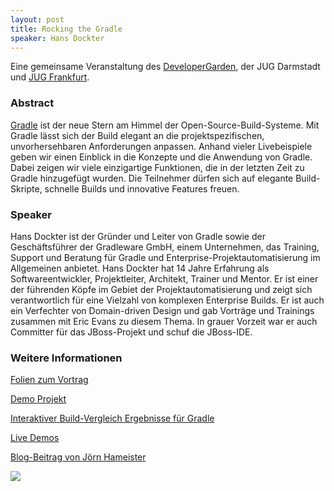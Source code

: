 ```yaml
---
layout: post
title: Rocking the Gradle
speaker: Hans Dockter
---
```


Eine gemeinsame Veranstaltung des [DeveloperGarden](http://www.developergarden.com/), der JUG Darmstadt und [JUG Frankfurt](https://sites.google.com/site/jugffm/).

### Abstract

[Gradle](http://www.gradle.org/) ist der neue Stern am Himmel der Open-Source-Build-Systeme. Mit Gradle lässt sich der Build elegant an die projektspezifischen, unvorhersehbaren Anforderungen anpassen. Anhand vieler Livebeispiele geben wir einen Einblick in die Konzepte und die Anwendung von Gradle. Dabei zeigen wir viele einzigartige Funktionen, die in der letzten Zeit zu Gradle hinzugefügt wurden. Die Teilnehmer dürfen sich auf elegante Build-Skripte, schnelle Builds und innovative Features freuen.

### Speaker

Hans Dockter ist der Gründer und Leiter von Gradle sowie der Geschäftsführer der Gradleware GmbH, einem Unternehmen, das Training, Support und Beratung für Gradle und Enterprise-Projektautomatisierung im Allgemeinen anbietet. Hans Dockter hat 14 Jahre Erfahrung als Softwareentwickler, Projektleiter, Architekt, Trainer und Mentor. Er ist einer der führenden Köpfe im Gebiet der Projektautomatisierung und zeigt sich verantwortlich für eine Vielzahl von komplexen Enterprise Builds. Er ist auch ein Verfechter von Domain-driven Design und gab Vorträge und Trainings zusammen mit Eric Evans zu diesem Thema. In grauer Vorzeit war er auch Committer für das JBoss-Projekt und schuf die JBoss-IDE.

### Weitere Informationen

[Folien zum Vortrag](/files/gradle.pdf)

[Demo Projekt](/files/programmezuechten-_beispiel1.zip)

[Interaktiver Build-Vergleich Ergebnisse für Gradle](http://it-republik.de/jaxenter/artikel/Interaktiver-Build-Vergleich-Ergebnisse---Gradle-3563.htmlhttp://)

[Live Demos](https://github.com/gradleware/live-demos)

[Blog-Beitrag von Jörn Hameister](http://www.hameister.org/Blog/?p=3315)

![](/images/talks/gradle.jpg)
